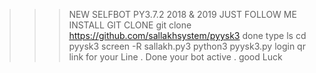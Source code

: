 >>> NEW SELFBOT PY3.7.2
2018 & 2019
JUST FOLLOW ME
INSTALL GIT CLONE
git clone https://github.com/sallakhsystem/pyysk3
done type
ls
cd pyysk3
screen -R sallakh.py3
python3 pyysk3.py
login qr link for your Line . 
Done your bot active .
good Luck
